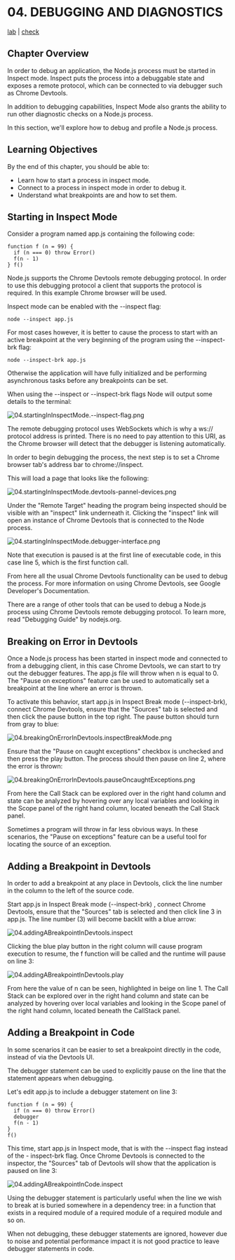 # 04. DEBUGGING AND DIAGNOSTICS

[lab](/debug/lab) | [check](/debug/check)

## Chapter Overview

In order to debug an application, the Node.js process must be started in Inspect mode. Inspect puts the process into a debuggable state and exposes a remote protocol, which can be connected to via debugger such as Chrome Devtools.

In addition to debugging capabilities, Inspect Mode also grants the ability to run other diagnostic checks on a Node.js process.

In this section, we'll explore how to debug and profile a Node.js process.

## Learning Objectives

By the end of this chapter, you should be able to:

- Learn how to start a process in inspect mode.
- Connect to a process in inspect mode in order to debug it.
- Understand what breakpoints are and how to set them.

## Starting in Inspect Mode

Consider a program named app.js containing the following code:

```shell
function f (n = 99) {
  if (n === 0) throw Error()
  f(n - 1)
} f()
```

Node.js supports the Chrome Devtools remote debugging protocol. In order to use this debugging protocol a client that supports the protocol is required. In this example Chrome browser will be used.

Inspect mode can be enabled with the --inspect flag:

```shell
node --inspect app.js
```

For most cases however, it is better to cause the process to start with an active breakpoint at the very beginning of the program using the --inspect-brk flag:

```shell
node --inspect-brk app.js
```

Otherwise the application will have fully initialized and be performing asynchronous tasks before any breakpoints can be set.

When using the --inspect or --inspect-brk flags Node will output some details to the terminal:

![04.startingInInspectMode.--inspect-flag.png](/assets/image/04.startingInInspectMode.--inspect-flag.png)

The remote debugging protocol uses WebSockets which is why a ws:// protocol address is printed. There is no need to pay attention to this URI, as the Chrome browser will detect that the debugger is listening automatically.

In order to begin debugging the process, the next step is to set a Chrome browser tab's address bar to chrome://inspect.

This will load a page that looks like the following:

![04.startingInInspectMode.devtools-pannel-devices.png](/assets/image/04.startingInInspectMode.devtools-pannel-devices.png)

Under the "Remote Target" heading the program being inspected should be visible with an "inspect" link underneath it. Clicking the "inspect" link will open an instance of Chrome Devtools that is connected to the Node process.

![04.startingInInspectMode.debugger-interface.png](/assets/image/04.startingInInspectMode.debugger-interface.png)

Note that execution is paused is at the first line of executable code, in this case line 5, which is the first function call.

From here all the usual Chrome Devtools functionality can be used to debug the process. For more information on using Chrome Devtools, see Google Developer's Documentation.

There are a range of other tools that can be used to debug a Node.js process using Chrome Devtools remote debugging protocol. To learn more, read "Debugging Guide" by nodejs.org.

## Breaking on Error in Devtools

Once a Node.js process has been started in inspect mode and connected to from a debugging client, in this case Chrome Devtools, we can start to try out the debugger features. The app.js file will throw when n is equal to 0. The "Pause on exceptions" feature can be used to automatically set a breakpoint at the line where an error is thrown.

To activate this behavior, start app.js in Inspect Break mode (--inspect-brk), connect Chrome Devtools, ensure that the "Sources" tab is selected and then click the pause button in the top right. The pause button should turn from gray to blue:

![04.breakingOnErrorInDevtools.inspectBreakMode.png](/assets/image/04.breakingOnErrorInDevtools.inspectBreakMode.png)

Ensure that the "Pause on caught exceptions" checkbox is unchecked and then press the play button. The process should then pause on line 2, where the error is thrown:

![04.breakingOnErrorInDevtools.pauseOncaughtExceptions.png](/assets/image/04.breakingOnErrorInDevtools.pauseOncaughtExceptions.png)

From here the Call Stack can be explored over in the right hand column and state can be analyzed by hovering over any local variables and looking in the Scope panel of the right hand column, located beneath the Call Stack panel.

Sometimes a program will throw in far less obvious ways. In these scenarios, the "Pause on exceptions" feature can be a useful tool for locating the source of an exception.

## Adding a Breakpoint in Devtools

In order to add a breakpoint at any place in Devtools, click the line number in the column to the left of the source code.

Start app.js in Inspect Break mode (--inspect-brk) , connect Chrome Devtools, ensure that the "Sources" tab is selected and then click line 3 in app.js. The line number (3) will become backlit with a blue arrow:

![04.addingABreakpointInDevtools.inspect](/assets/image/04.addingABreakpointInDevtools.inspect.png)

Clicking the blue play button in the right column will cause program execution to resume, the f function will be called and the runtime will pause on line 3:

![04.addingABreakpointInDevtools.play](/assets/image/04.addingABreakpointInDevtools.play.png)

From here the value of n can be seen, highlighted in beige on line 1. The Call Stack can be explored over in the right hand column and state can be analyzed by hovering over local variables and looking in the Scope panel of the right hand column, located beneath the CallStack panel.

## Adding a Breakpoint in Code

In some scenarios it can be easier to set a breakpoint directly in the code, instead of via the Devtools UI.

The debugger statement can be used to explicitly pause on the line that the statement appears when debugging.

Let's edit app.js to include a debugger statement on line 3:

```shell
function f (n = 99) {
  if (n === 0) throw Error()
  debugger
  f(n - 1)
}
f()
```

This time, start app.js in Inspect mode, that is with the --inspect flag instead of the - inspect-brk flag. Once Chrome Devtools is connected to the inspector, the "Sources" tab of Devtools will show that the application is paused on line 3:

![04.addingABreakpointInCode.inspect](/assets/image/04.addingABreakpointInCode.inspect.png)

Using the debugger statement is particularly useful when the line we wish to break at is buried somewhere in a dependency tree: in a function that exists in a required module of a
required module of a required module and so on.

When not debugging, these debugger statements are ignored, however due to noise and potential performance impact it is not good practice to leave debugger statements in code.
